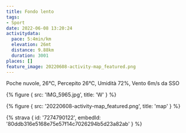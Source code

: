 ```yaml
---
title: Fondo lento
tags:
- Sport
date: 2022-06-08 13:20:24
activitydata:
  pace: 5:4min/km
  elevation: 26mt
  distance: 9.88km
  duration: 3001
places: []
feature_image: 20220608-activity-map_featured.png
---
```


Poche nuvole, 26°C, Percepito 26°C, Umidità 72%, Vento 6m/s da SSO

{% figure { src: 'IMG_5965.jpg', title: 'W' } %}

<!--more-->


{% figure { src: '20220608-activity-map_featured.png', title: 'map' } %}


{% strava { id: '7274790122', embedId: '80ddb316e5168e75e57f14c7026294b5d23a82ab' } %}